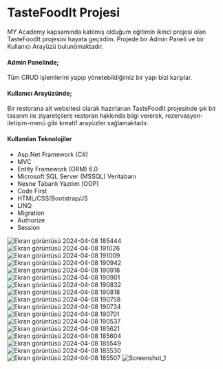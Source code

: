 # TasteFoodIt Projesi
MY Academy kapsamında katılmış olduğum eğitimin ikinci projesi olan TasteFoodIt projesini hayata geçirdim.
Projede bir Admin Paneli ve bir Kullanıcı Arayüzü bulunömaktadır.

#### Admin Panelinde;
Tüm CRUD işlemlerini yapıp yönetebildiğimiz bir yapı bizi karşılar.

#### Kullanıcı Arayüzünde;
Bir restorana ait websitesi olarak hazırlanan TasteFoodIt projesinde şık bir tasarım ile ziyaretçilere restoran hakkında bilgi vererek, rezervasyon-iletişim-menü gibi kreatif arayüzler sağlamaktadır.

#### Kullanılan Teknolojiler
- Asp.Net Framework (C#)
- MVC
- Entity Framework (ORM) 6.0
- Microsoft SQL Server (MSSQL) Veritabanı
- Nesne Tabanlı Yazılım (OOP)
- Code First
- HTML/CSS/Bootstrap/JS
- LINQ
- Migration
- Authorize
- Session
  
![Ekran görüntüsü 2024-04-08 185444](https://github.com/ErtugrulGDuman/TasteFoodIt/assets/101699189/d0c9dd4d-3623-4525-a347-c66547f6c3f6)
![Ekran görüntüsü 2024-04-08 191026](https://github.com/ErtugrulGDuman/TasteFoodIt/assets/101699189/32c33300-588c-422b-bb80-56b6c4a53497)
![Ekran görüntüsü 2024-04-08 191009](https://github.com/ErtugrulGDuman/TasteFoodIt/assets/101699189/fcb81b21-70ff-4fe4-a0b9-27c515d08dd3)
![Ekran görüntüsü 2024-04-08 190942](https://github.com/ErtugrulGDuman/TasteFoodIt/assets/101699189/9dd4ed59-8846-4627-8ad4-a22a76240cbb)
![Ekran görüntüsü 2024-04-08 190918](https://github.com/ErtugrulGDuman/TasteFoodIt/assets/101699189/1a9e9b76-a6c5-48e7-a7a3-bb01e56e10f5)
![Ekran görüntüsü 2024-04-08 190901](https://github.com/ErtugrulGDuman/TasteFoodIt/assets/101699189/6e8e26a0-d0bd-496c-a2b0-9a1567d24fba)
![Ekran görüntüsü 2024-04-08 190832](https://github.com/ErtugrulGDuman/TasteFoodIt/assets/101699189/7e98ac3a-ed1f-40d5-8358-af8d891173f1)
![Ekran görüntüsü 2024-04-08 190818](https://github.com/ErtugrulGDuman/TasteFoodIt/assets/101699189/5f0e2038-2343-4219-8fa0-d7341e2a2d9c)
![Ekran görüntüsü 2024-04-08 190758](https://github.com/ErtugrulGDuman/TasteFoodIt/assets/101699189/12969929-2d09-4d4b-87e2-685630cecba4)
![Ekran görüntüsü 2024-04-08 190734](https://github.com/ErtugrulGDuman/TasteFoodIt/assets/101699189/6a2ab3d3-825c-4b8f-aefb-fb64d66fc2a9)
![Ekran görüntüsü 2024-04-08 190701](https://github.com/ErtugrulGDuman/TasteFoodIt/assets/101699189/86ac8bae-2f07-468b-a018-96d8713e8d54)
![Ekran görüntüsü 2024-04-08 190537](https://github.com/ErtugrulGDuman/TasteFoodIt/assets/101699189/5351a60d-8827-4816-8ff0-af4fe689c88e)
![Ekran görüntüsü 2024-04-08 185621](https://github.com/ErtugrulGDuman/TasteFoodIt/assets/101699189/17977577-a42d-41d3-bb4d-800dd3a7e1e2)
![Ekran görüntüsü 2024-04-08 185604](https://github.com/ErtugrulGDuman/TasteFoodIt/assets/101699189/7aaa86e3-4bfe-4026-9eda-586c2adfe712)
![Ekran görüntüsü 2024-04-08 185549](https://github.com/ErtugrulGDuman/TasteFoodIt/assets/101699189/eb7ea502-092f-4a82-beef-3a6f276ec808)
![Ekran görüntüsü 2024-04-08 185530](https://github.com/ErtugrulGDuman/TasteFoodIt/assets/101699189/b6affcd8-bc11-47db-b084-d46198d53b5f)
![Ekran görüntüsü 2024-04-08 185507](https://github.com/ErtugrulGDuman/TasteFoodIt/assets/101699189/44b960b2-1ac1-4bae-a08f-81446ebfdbc8)
![Screenshot_1](https://github.com/busenurdmb/TasteFoodIt/blob/master/TasteFoodIt/Templates/img/veritaban%C4%B1.png)
